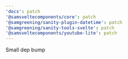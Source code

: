 ```yaml
---
'docs': patch
'@samsveltecomponents/core': patch
'@samgreening/sanity-plugin-datetime': patch
'@samgreening/sanity-tools-svelte': patch
'@samsveltecomponents/youtube-lite': patch
---
```


Small dep bump
